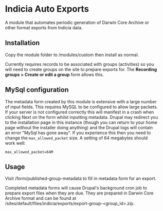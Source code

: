 # Indicia Auto Exports

A module that automates periodic generation of Darwin Core Archive or other format exports from
Indicia data.

## Installation

Copy the module folder to /modules/custom then install as normal.

Currently requires records to be associated with groups (activities) so you will need to create
groups on the site to prepare exports for. The **Recording groups > Create or edit a group** form
allows this.

## MySql configuration

The metadata form created by this module is extensive with a large number of input fields. This
requires MySQL to be configured to allow large packets. If your server is not configured correctly
this will manifest in a crash when clicking Next on the form whilst inputting metadata. Drupal may
redirect you to the installation page in this instance (though you can return to your home page
without the installer doing anything) and the Drupal logs will contain an error "MySql has gone
away". If you experience this then you need to change the `max_allowed_packet` size. A setting of
64 megabytes should work well:

```
max_allowed_packet=64M
```

## Usage

Visit /form/published-group-metadata to fill in metadata form for an export.

Completed metadata forms will cause Drupal's background cron job to prepare export files when they
are due. They are prepared in Darwin Core Archive format and can be found at
/sites/default/files/indicia/exports/export-group-<group_id>.zip.